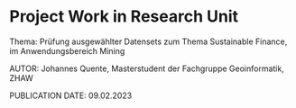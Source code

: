 # Project Work in Research Unit
Thema: Prüfung ausgewählter Datensets zum Thema Sustainable Finance, im Anwendungsbereich Mining

AUTOR: Johannes Quente, Masterstudent der Fachgruppe Geoinformatik, ZHAW

PUBLICATION DATE: 09.02.2023
